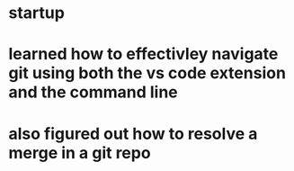 # startup

# learned how to effectivley navigate git using both the vs code extension and the command line
# also figured out how to resolve a merge in a git repo
